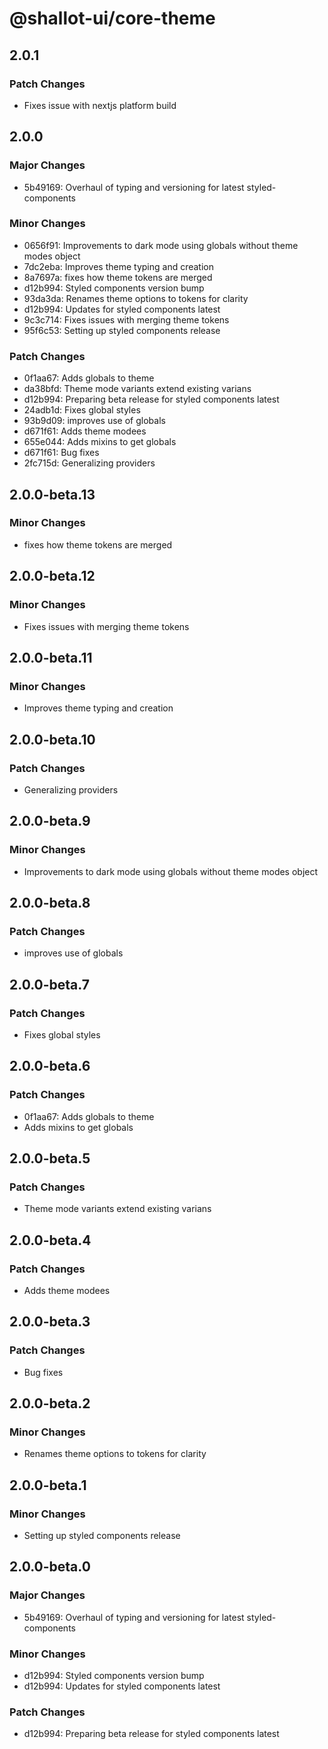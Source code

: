 # @shallot-ui/core-theme

## 2.0.1

### Patch Changes

- Fixes issue with nextjs platform build

## 2.0.0

### Major Changes

- 5b49169: Overhaul of typing and versioning for latest styled-components

### Minor Changes

- 0656f91: Improvements to dark mode using globals without theme modes object
- 7dc2eba: Improves theme typing and creation
- 8a7697a: fixes how theme tokens are merged
- d12b994: Styled components version bump
- 93da3da: Renames theme options to tokens for clarity
- d12b994: Updates for styled components latest
- 9c3c714: Fixes issues with merging theme tokens
- 95f6c53: Setting up styled components release

### Patch Changes

- 0f1aa67: Adds globals to theme
- da38bfd: Theme mode variants extend existing varians
- d12b994: Preparing beta release for styled components latest
- 24adb1d: Fixes global styles
- 93b9d09: improves use of globals
- d671f61: Adds theme modees
- 655e044: Adds mixins to get globals
- d671f61: Bug fixes
- 2fc715d: Generalizing providers

## 2.0.0-beta.13

### Minor Changes

- fixes how theme tokens are merged

## 2.0.0-beta.12

### Minor Changes

- Fixes issues with merging theme tokens

## 2.0.0-beta.11

### Minor Changes

- Improves theme typing and creation

## 2.0.0-beta.10

### Patch Changes

- Generalizing providers

## 2.0.0-beta.9

### Minor Changes

- Improvements to dark mode using globals without theme modes object

## 2.0.0-beta.8

### Patch Changes

- improves use of globals

## 2.0.0-beta.7

### Patch Changes

- Fixes global styles

## 2.0.0-beta.6

### Patch Changes

- 0f1aa67: Adds globals to theme
- Adds mixins to get globals

## 2.0.0-beta.5

### Patch Changes

- Theme mode variants extend existing varians

## 2.0.0-beta.4

### Patch Changes

- Adds theme modees

## 2.0.0-beta.3

### Patch Changes

- Bug fixes

## 2.0.0-beta.2

### Minor Changes

- Renames theme options to tokens for clarity

## 2.0.0-beta.1

### Minor Changes

- Setting up styled components release

## 2.0.0-beta.0

### Major Changes

- 5b49169: Overhaul of typing and versioning for latest styled-components

### Minor Changes

- d12b994: Styled components version bump
- d12b994: Updates for styled components latest

### Patch Changes

- d12b994: Preparing beta release for styled components latest

